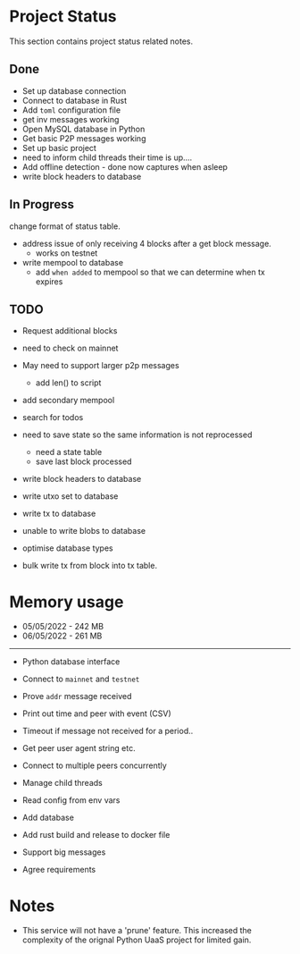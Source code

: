 # Project Status
This section contains project status related notes.

## Done
* Set up database connection
* Connect to database in Rust
* Add `toml` configuration file
* get inv messages working
* Open MySQL database in Python
* Get basic P2P messages working
* Set up basic project
* need to inform child threads their time is up....
* Add offline detection - done now captures when asleep
* write block headers to database

## In Progress
change format of status table.

* address issue of only receiving 4 blocks after a get block message.
    * works on testnet
* write mempool to database
    * add `when added` to mempool so that we can determine when tx expires
## TODO

* Request additional blocks
* need to check on mainnet
* May need to support larger p2p messages
    * add len() to script

* add secondary mempool
* search for todos

* need to save state so the same information is not reprocessed
    * need a state table
    * save last block processed




* write block headers to database
* write utxo set to database
* write tx to database

* unable to write blobs to database

* optimise database types
* bulk write tx from block into tx table.


# Memory usage
* 05/05/2022 - 242 MB
* 06/05/2022 - 261 MB

-----
* Python database interface

* Connect to `mainnet` and `testnet`
* Prove `addr` message received

* Print out time and peer with event (CSV)
* Timeout if message not received for a period..
* Get peer user agent string etc.
* Connect to multiple peers concurrently
* Manage child threads
* Read config from env vars
* Add database
* Add rust build and release to docker file

* Support big messages
* Agree requirements


# Notes
* This service will not have a 'prune' feature. This increased the complexity of the orignal Python UaaS project for limited gain.